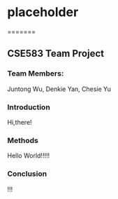 # placeholder

=======

## CSE583 Team Project

### Team Members:

Juntong Wu, Denkie Yan, Chesie Yu


### Introduction

Hi,there!



### Methods

Hello World!!!!!


### Conclusion

!!!

